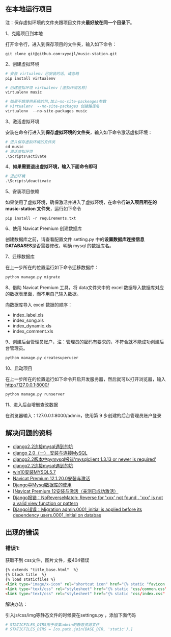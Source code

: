 ## 在本地运行项目

注：保存虚拟环境的文件夹跟项目文件夹**最好放在同一个目录下**。

1、克隆项目到本地

打开命令行，进入到保存项目的文件夹，输入如下命令：

```
git clone git@github.com:xyyojl/music-station.git
```

2、创建虚拟环境

```python
# 安装 virtualenv 已安装的话，请忽略
pip install virtualenv

# 创建虚拟环境 virtualenv [虚拟环境名称] 
virtualenv music

# 如果不想使用系统的包,加上–no-site-packeages参数
# virtualenv  --no-site-packages 创建路径名
virtualenv  --no-site-packages music
```

3、激活虚拟环境

安装在命令行进入到**保存虚拟环境的文件夹**，输入如下命令激活虚拟环境：

```python
# 进入保存虚拟环境的文件夹
cd music
# 激活虚拟环境
.\Scripts\activate
```

4、**如果需要退出虚拟环境，输入下面命令即可**

```python
# 退出环境
.\Scripts\deactivate
```

5、安装项目依赖

如果使用了虚拟环境，确保激活并进入了虚拟环境，在命令行**进入项目所在的 music-station 文件夹**，运行如下命令

```
pip install -r requirements.txt
```

6、使用 Navicat Premium 创建数据库

创建数据库之前，请查看配置文件 setting.py 中的**设置数据库连接信息 DATABASES**是否需要修改，明确 mysql 的数据库名。

7、迁移数据库

在上一步所在的位置运行如下命令迁移数据库：

```python
python manage.py migrate
```

8、借助 Navicat Premium 工具，将 data文件夹中的 excel 数据导入数据库对应的数据表里面，而不用自己输入数据。

向数据库导入 excel 数据的顺序：

- index_label.xls
- index_song.xls
- index_dynamic.xls
- index_comment.xls

9、创建后台管理员账户，注：管理员的密码有要求的，不符合就不能成功创建后台管理员。

```python
python manage.py createsuperuser
```

10、启动项目

在上一步所在的位置运行如下命令开启开发服务器，然后就可以打开浏览器，输入 http://127.0.0.1:8000/

```python
python manage.py runserver
```

11、进入后台增删查改数据

在浏览器输入：127.0.0.1:8000/admin，使用第 9 步创建的后台管理员账户登录

## 解决问题的资料

- [django2.2连接mysql遇到的坑](https://www.cnblogs.com/hanwenlin/p/10677026.html)
- [django 2.0（一） 安装与连接MySQL](https://www.jianshu.com/p/1ea594584df6)
- [django2.2版本中pymysql报错'mysqlclient 1.3.13 or newer is required'](https://blog.csdn.net/lijing742180/article/details/91966031 )
- [django2.2连接mysql遇到的坑](https://www.cnblogs.com/hanwenlin/p/10677026.html)
- [win10安装MYSQL5.7](https://www.jianshu.com/p/c78272a2ca4d )
- [Navicat Premium 12.1.20.0安装与激活](https://www.jianshu.com/p/5f693b4c9468 )
- [Django中Mysql数据库的使用](https://juejin.im/post/5ca38d95e51d4505427f7741 )
- [[Navicat Premium 12安装与激活（亲测已成功激活）](https://www.cnblogs.com/telwanggs/p/11427581.html)
- [Django报错：NoReverseMatch: Reverse for 'xxx' not found . 'xxx' is not a valid view function or pattern](https://blog.csdn.net/qq_37218708/article/details/84489461)
- [Django错误：Migration admin.0001_initial is applied before its dependency users.0001_initial on databas](http://www.chenxm.cc/article/587.html)




## 出现的错误

### 错误1:

获取不到 css文件，图片文件，报404错误

```html
{% extends "title_base.html"  %}
{% block title  %}
{% load staticfiles %}
<link type="image/x-icon" rel="shortcut icon" href="{% static "favicon.ico" %}"/>
<link type="text/css" rel="stylesheet" href="{% static "css/common.css" %}"/>
<link type="text/css" rel="stylesheet" href="{% static "css/index.css" %}"/>
```

解决办法：

引入js/css/img等静态文件的时候要在settings.py ，添加下面代码

```py
# STATICFILES_DIRS用于收集admin的静态资源文件
# STATICFILES_DIRS = [os.path.join(BASE_DIR, 'static'),]
```

